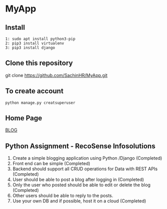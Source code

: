 # MyApp

## Install
```
1: sudo apt install python3-pip
2: pip3 install virtualenv
3: pip3 install django
```
## Clone this repository

git clone https://github.com/SachinHR/MyApp.git

## To create account
```
python manage.py creatsuperuser
```
## Home Page
[BLOG](http://127.0.0.1:8000/admin/login/?next=/admin/)

## Python Assignment - RecoSense Infosolutions
1. Create a simple blogging application using Python /Django          (Completed)
2. Front end can be simple                                            (Completed)
3. Backend should support all CRUD operations for Data with REST APIs (Completed)
4. User should be able to post a blog after logging in                (Completed)
5. Only the user who posted should be able to edit or delete the blog (Completed)
6. Other users should be able to reply to the posts. 
7. Use your own DB and if possible, host it on a cloud                (Completed)
